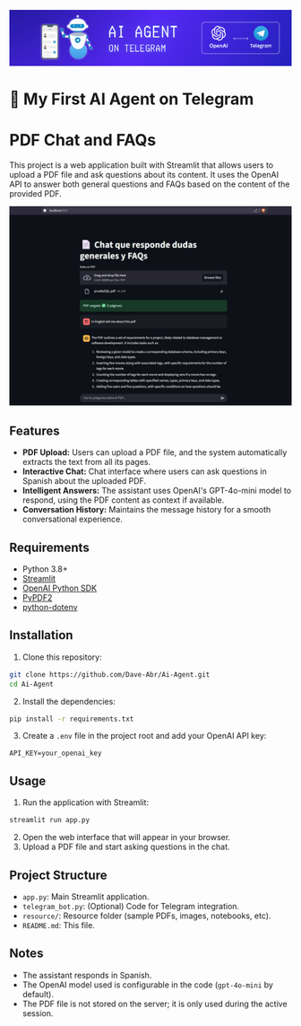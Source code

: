  
![Telegram](resource/header.PNG)
# 🤖 My First AI Agent on Telegram 

# PDF Chat and FAQs

This project is a web application built with Streamlit that allows users to upload a PDF file and ask questions about its content. It uses the OpenAI API to answer both general questions and FAQs based on the content of the provided PDF.

![Screenshot](resource/Screenshot.jpg)

## Features
- **PDF Upload:** Users can upload a PDF file, and the system automatically extracts the text from all its pages.
- **Interactive Chat:** Chat interface where users can ask questions in Spanish about the uploaded PDF.
- **Intelligent Answers:** The assistant uses OpenAI's GPT-4o-mini model to respond, using the PDF content as context if available.
- **Conversation History:** Maintains the message history for a smooth conversational experience.

## Requirements
- Python 3.8+
- [Streamlit](https://streamlit.io/)
- [OpenAI Python SDK](https://github.com/openai/openai-python)
- [PyPDF2](https://pypi.org/project/PyPDF2/)
- [python-dotenv](https://pypi.org/project/python-dotenv/)

## Installation
1. Clone this repository:
  ```bash
  git clone https://github.com/Dave-Abr/Ai-Agent.git
  cd Ai-Agent
  ```
2. Install the dependencies:
  ```bash
  pip install -r requirements.txt
  ```
3. Create a `.env` file in the project root and add your OpenAI API key:
  ```env
  API_KEY=your_openai_key
  ```

## Usage
1. Run the application with Streamlit:
  ```bash
  streamlit run app.py
  ```
2. Open the web interface that will appear in your browser.
3. Upload a PDF file and start asking questions in the chat.

## Project Structure
- `app.py`: Main Streamlit application.
- `telegram_bot.py`: (Optional) Code for Telegram integration.
- `resource/`: Resource folder (sample PDFs, images, notebooks, etc).
- `README.md`: This file.

## Notes
- The assistant responds in Spanish.
- The OpenAI model used is configurable in the code (`gpt-4o-mini` by default).
- The PDF file is not stored on the server; it is only used during the active session.




